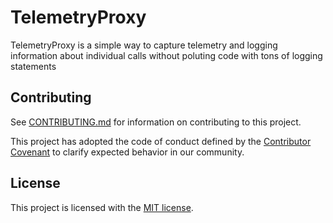 # TelemetryProxy

TelemetryProxy is a simple way to capture telemetry and logging information about individual calls without poluting code with tons of logging statements

## Contributing

See [CONTRIBUTING.md](CONTRIBUTING.md) for information on contributing to this project.

This project has adopted the code of conduct defined by the [Contributor Covenant](http://contributor-covenant.org/) 
to clarify expected behavior in our community.

## License

This project is licensed with the [MIT license](LICENSE).